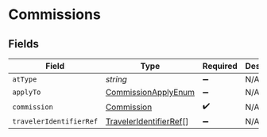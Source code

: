 # Commissions


## Fields

| Field                                                                   | Type                                                                    | Required                                                                | Description                                                             | Example                                                                 |
| ----------------------------------------------------------------------- | ----------------------------------------------------------------------- | ----------------------------------------------------------------------- | ----------------------------------------------------------------------- | ----------------------------------------------------------------------- |
| `atType`                                                                | *string*                                                                | :heavy_minus_sign:                                                      | N/A                                                                     |                                                                         |
| `applyTo`                                                               | [CommissionApplyEnum](../../models/shared/commissionapplyenum.md)       | :heavy_minus_sign:                                                      | N/A                                                                     | Base                                                                    |
| `commission`                                                            | [Commission](../../models/shared/commission.md)                         | :heavy_check_mark:                                                      | N/A                                                                     |                                                                         |
| `travelerIdentifierRef`                                                 | [TravelerIdentifierRef](../../models/shared/traveleridentifierref.md)[] | :heavy_minus_sign:                                                      | N/A                                                                     |                                                                         |